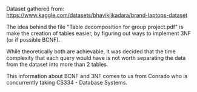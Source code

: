Dataset gathered from: https://www.kaggle.com/datasets/bhavikjikadara/brand-laptops-dataset

The idea behind the file "Table decomposition for group project.pdf" is make the creation of tables easier, by figuring out ways to implement 3NF (or if possible BCNF). 

While theoretically both are achievable, it was decided that the time complexity that each query would have is not worth separating the data from the dataset into more than 2 tables. 

This information about BCNF and 3NF comes to us from Conrado who is concurrently taking CS334 - Database Systems.
